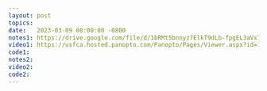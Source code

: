 ```yaml
---
layout: post
topics: 
date:   2023-03-09 08:00:00 -0800
notes1: https://drive.google.com/file/d/1bRMt5bnnyz7ElkT9dLb-fpgEL3aVx7NF/view?usp=sharing
video1: https://usfca.hosted.panopto.com/Panopto/Pages/Viewer.aspx?id=1a1cc78e-0a65-42c5-94e7-af93011bd91a
code1:
notes2: 
video2: 
code2:
---
```

